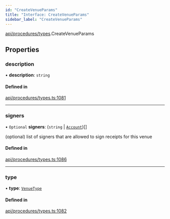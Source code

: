 ```yaml
---
id: "CreateVenueParams"
title: "Interface: CreateVenueParams"
sidebar_label: "CreateVenueParams"
---
```


[api/procedures/types](../../../../../modules/API/Procedures/Types/Types.md).CreateVenueParams

## Properties

### description

• **description**: `string`

#### Defined in

[api/procedures/types.ts:1081](https://github.com/PolymeshAssociation/polymesh-sdk/blob/978e4ded6/src/api/procedures/types.ts#L1081)

___

### signers

• `Optional` **signers**: (`string` \| [`Account`](../../../../../classes/API/Entities/Account/Account.md))[]

(optional) list of signers that are allowed to sign receipts for this venue

#### Defined in

[api/procedures/types.ts:1086](https://github.com/PolymeshAssociation/polymesh-sdk/blob/978e4ded6/src/api/procedures/types.ts#L1086)

___

### type

• **type**: [`VenueType`](../../../../../enums/API/Entities/Venue/Types/VenueType/VenueType.md)

#### Defined in

[api/procedures/types.ts:1082](https://github.com/PolymeshAssociation/polymesh-sdk/blob/978e4ded6/src/api/procedures/types.ts#L1082)
